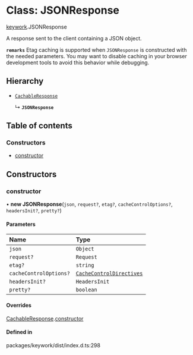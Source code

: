 # Class: JSONResponse

[keywork](../modules/keywork.md).JSONResponse

A response sent to the client containing a JSON object.

**`remarks`** Etag caching is supported when `JSONResponse` is constructed with the needed parameters.
You may want to disable caching in your browser development tools to avoid this behavior while debugging.

## Hierarchy

- [`CachableResponse`](keywork.CachableResponse.md)

  ↳ **`JSONResponse`**

## Table of contents

### Constructors

- [constructor](keywork.JSONResponse.md#constructor)

## Constructors

### constructor

• **new JSONResponse**(`json`, `request?`, `etag?`, `cacheControlOptions?`, `headersInit?`, `pretty?`)

#### Parameters

| Name | Type |
| :------ | :------ |
| `json` | `Object` |
| `request?` | `Request` |
| `etag?` | `string` |
| `cacheControlOptions?` | [`CacheControlDirectives`](../interfaces/keywork.CacheControlDirectives.md) |
| `headersInit?` | `HeadersInit` |
| `pretty?` | `boolean` |

#### Overrides

[CachableResponse](keywork.CachableResponse.md).[constructor](keywork.CachableResponse.md#constructor)

#### Defined in

packages/keywork/dist/index.d.ts:298

